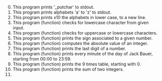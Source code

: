 0. This program prints '_putchar' to stdout.
1. This program prints alphabets 'a' to 'z' to stdout.
2. This program prints x10 the alphabets in lower case, to a new line.
3. This program (function) checks for lowercase character from given input.
4. This program (function) checks for uppercase or lowercase characters.
5. This program (function) prints the sign associated to a given number.
6. This program (function) computes the absolute value of an integer.
7. This program (function) prints the last digit of a number.
8. This program (function) prints every minute of the day of Jack Bauer, starting from 00:00 to 23:59.
9. This program (function) prints the 9 times table, starting with 0.
10. This program (function) prints the sum of two integers.
11.